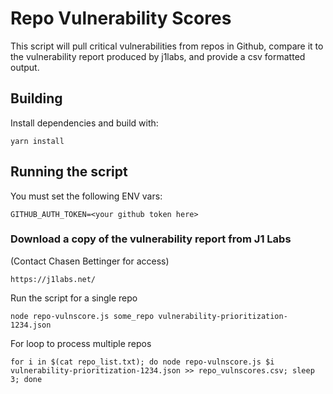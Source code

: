 # Repo Vulnerability Scores

This script will pull critical vulnerabilities from repos in Github, compare it to the vulnerability report produced by j1labs, and provide a csv formatted output. 

## Building

Install dependencies and build with:

```
yarn install
```

## Running the script

You must set the following ENV vars:

```
GITHUB_AUTH_TOKEN=<your github token here>
```

### Download a copy of the vulnerability report from J1 Labs
(Contact Chasen Bettinger for access)
```
https://j1labs.net/
```

Run the script for a single repo
```
node repo-vulnscore.js some_repo vulnerability-prioritization-1234.json
```

For loop to process multiple repos
```
for i in $(cat repo_list.txt); do node repo-vulnscore.js $i vulnerability-prioritization-1234.json >> repo_vulnscores.csv; sleep 3; done
```

